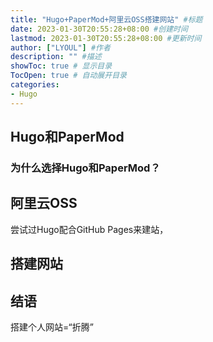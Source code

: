 ```yaml
---
title: "Hugo+PaperMod+阿里云OSS搭建网站" #标题
date: 2023-01-30T20:55:28+08:00 #创建时间
lastmod: 2023-01-30T20:55:28+08:00 #更新时间
author: ["LYOUL"] #作者
description: "" #描述
showToc: true # 显示目录
TocOpen: true # 自动展开目录
categories: 
- Hugo
---
```


## Hugo和PaperMod

### 为什么选择Hugo和PaperMod？



## 阿里云OSS

尝试过Hugo配合GitHub Pages来建站，

## 搭建网站

## 结语

搭建个人网站=“折腾”